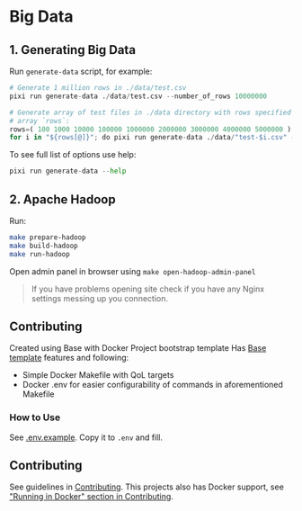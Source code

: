 <!-- toc -->

# Big Data
## 1. Generating Big Data
Run `generate-data` script, for example:
```py
# Generate 1 million rows in ./data/test.csv
pixi run generate-data ./data/test.csv --number_of_rows 10000000

# Generate array of test files in ./data directory with rows specified in
# array `rows`:
rows=( 100 1000 10000 100000 1000000 2000000 3000000 4000000 5000000 )
for i in "${rows[@]}"; do pixi run generate-data ./data/"test-$i.csv" --number_of_rows "$i"; done
```

To see full list of options use help:
```py
pixi run generate-data --help
```

## 2. Apache Hadoop
Run:
```bash
make prepare-hadoop
make build-hadoop
make run-hadoop
```

Open admin panel in browser using `make open-hadoop-admin-panel`

> If you have problems opening site check if you have any Nginx settings
messing up you connection.

## Contributing
Created using Base with Docker Project bootstrap template
Has [Base template](https://github.com/dsOmega-bootstrap/Base.bootstrap) features and following:
- Simple Docker Makefile with QoL targets
- Docker .env for easier configurability of commands in aforementioned Makefile

### How to Use
See [.env.example](./.env.example). Copy it to `.env` and fill.

## Contributing
See guidelines in [Contributing](./CONTRIBUTING.md). This projects also
has Docker support, see ["Running in Docker"
section in Contributing](./CONTRIBUTING.md#running-in-docker).
